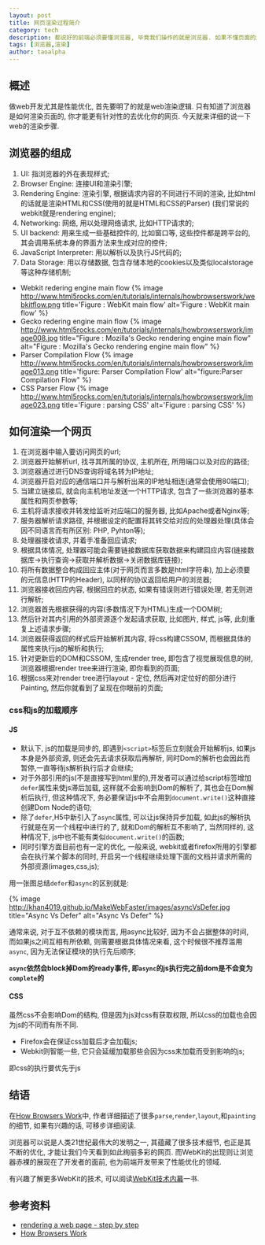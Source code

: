 ```yaml
---
layout: post
title: 网页渲染过程简介
category: tech
description: 都说好的前端必须要懂浏览器, 毕竟我们操作的就是浏览器. 如果不懂页面的渲染逻辑, 如何能够有针对性的开发出高性能的网页呢?
tags: [浏览器,渲染]
author: taoalpha
---
```


## 概述

做web开发尤其是性能优化, 首先要明了的就是web渲染逻辑. 只有知道了浏览器是如何渲染页面的, 你才能更有针对性的去优化你的网页. 今天就来详细的说一下web的渲染步骤.

## 浏览器的组成

1. UI: 指浏览器的外在表现样式;
2. Browser Engine: 连接UI和渲染引擎;
3. Rendering Engine: 渲染引擎, 根据请求内容的不同进行不同的渲染, 比如html的话就是渲染HTML和CSS(使用的就是HTML和CSS的Parser) (我们常说的webkit就是rendering engine);
4. Networking: 网络, 用以处理网络请求, 比如HTTP请求的;
5. UI backend: 用来生成一些基础控件的, 比如窗口等, 这些控件都是跨平台的, 其会调用系统本身的界面方法来生成对应的控件;
6. JavaScript Interpreter: 用以解析以及执行JS代码的;
7. Data Storage: 用以存储数据, 包含存储本地的cookies以及类似localstorage等这种存储机制;

- Webkit redering engine main flow
{% image http://www.html5rocks.com/en/tutorials/internals/howbrowserswork/webkitflow.png title='Figure : WebKit main flow' alt='Figure : WebKit main flow' %}
- Gecko redering engine main flow
{% image http://www.html5rocks.com/en/tutorials/internals/howbrowserswork/image008.jpg title="Figure : Mozilla's Gecko rendering engine main flow" alt="Figure : Mozilla's Gecko rendering engine main flow" %}
- Parser Compilation Flow
{% image http://www.html5rocks.com/en/tutorials/internals/howbrowserswork/image013.png title='figure: Parser Compilation Flow' alt="figure:Parser Compilation Flow" %}
- CSS Parser Flow
{% image http://www.html5rocks.com/en/tutorials/internals/howbrowserswork/image023.png title='Figure : parsing CSS' alt='Figure : parsing CSS' %}

## 如何渲染一个网页

1. 在浏览器中输入要访问网页的url;
2. 浏览器开始解析url, 找寻其所属的协议, 主机所在, 所用端口以及对应的路径;
3. 浏览器通过进行DNS查询将域名转为IP地址;
4. 浏览器开启对应的通信端口并与解析出来的IP地址相连(通常会使用80端口);
5. 当建立链接后, 就会向主机地址发送一个HTTP请求, 包含了一些浏览器的基本属性和网页参数等;
6. 主机将请求接收并转发给监听对应端口的服务器, 比如Apache或者Nginx等;
7. 服务器解析请求路径, 并根据设定的配置将其转交给对应的处理器处理(具体会因不同语言而有所区别: PHP, Pyhton等);
8. 处理器接收请求, 并着手准备回应请求;
9. 根据具体情况, 处理器可能会需要链接数据库获取数据来构建回应内容(链接数据库->执行查询->获取并解析数据->关闭数据库链接);
10. 将所有数据整合构成回应主体(对于网页而言多数是html字符串), 加上必须要的元信息(HTTP的Header), 以同样的协议返回给用户的浏览器;
11. 浏览器接收回应内容, 根据回应的状态, 如果有错误则进行错误处理, 若无则进行解析;
12. 浏览器首先根据获得的内容(多数情况下为HTML)生成一个DOM树;
13. 然后针对其内引用的外部资源逐个发起请求获取, 比如图片, 样式, js等, 此刻重复上述请求步骤;
14. 浏览器获得返回的样式后开始解析其内容, 将css构建CSSOM, 而根据具体的属性来执行js的解析和执行;
15. 针对更新后的DOM和CSSOM, 生成render tree, 即包含了视觉展现信息的树, 浏览器根据render tree来进行渲染, 即你看到的页面;
16. 根据css来对render tree进行layout - 定位, 然后再对定位好的部分进行Painting, 然后你就看到了呈现在你眼前的页面;

### css和js的加载顺序

#### JS

- 默认下, js的加载是同步的, 即遇到`<script>`标签后立刻就会开始解析js, 如果js本身是外部资源, 则还会先去请求获取后再解析, 同时Dom的解析也会因此而暂停,一直等待js解析执行后才会继续;
- 对于外部引用的js(不是直接写到html里的),开发者可以通过给script标签增加`defer`属性来使js滞后加载, 这样就不会影响到Dom的解析了, 其也会在Dom解析后执行, 但这种情况下, 务必要保证js中不会用到`document.write()`这种直接创建Dom Node的语句;
- 除了`defer`,H5中新引入了`async`属性, 可以让js保持异步加载, 如此js的解析执行就是在另一个线程中进行的了, 就和Dom的解析互不影响了, 当然同样的, 这种情况下, js中也不能有类似`document.write()`的函数;
- 同时引擎方面目前也有一定的优化, 一般来说, webkit或者firefox所用的引擎都会在执行某个脚本的同时, 开启另一个线程继续处理下面的文档并请求所需的外部资源(images,css,js);

用一张图总结`defer`和`async`的区别就是:

{% image http://khan4019.github.io/MakeWebFaster/images/asyncVsDefer.jpg title="Async Vs Defer" alt="Async Vs Defer" %}

通常来说, 对于互不依赖的模块而言, 用async比较好, 因为不会占据整体的时间, 而如果js之间互相有所依赖, 则需要根据具体情况来看, 这个时候很不推荐滥用`async`, 因为无法保证模块的执行先后顺序;

**`async`依然会block掉Dom的ready事件, 即`async`的js执行完之前dom是不会变为`complete`的**

#### CSS

虽然css不会影响Dom的结构, 但是因为js对css有获取权限, 所以css的加载也会因为js的不同而有所不同.

- Firefox会在保证css加载后才会加载js;
- Webkit则智能一些, 它只会延缓加载那些会因为css未加载而受到影响的js;

即css的执行要优先于js

## 结语

在[How Browsers Work](http://www.html5rocks.com/en/tutorials/internals/howbrowserswork)中, 作者详细描述了很多`parse`,`render`,`layout`,和`painting`的细节, 如果有兴趣的话, 可移步详细阅读.

浏览器可以说是人类21世纪最伟大的发明之一, 其蕴藏了很多技术细节, 也正是其不断的优化, 才能让我们今天看到如此绚丽多彩的网页. 而WebKit的出现则让浏览器赤裸的展现在了开发者的面前, 也为前端开发带来了性能优化的领域.

有兴趣了解更多WebKit的技术, 可以阅读[WebKit技术内幕](http://book.douban.com/subject/25910556/)一书.

## 参考资料

- [rendering a web page - step by step](https://friendlybit.com/css/rendering-a-web-page-step-by-step/)
- [How Browsers Work](http://www.html5rocks.com/en/tutorials/internals/howbrowserswork)
